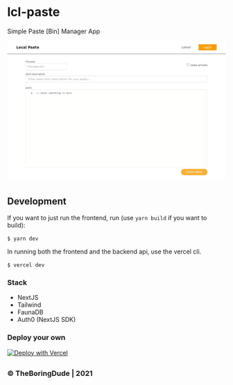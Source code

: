 # lcl-paste

Simple Paste [Bin] Manager App

![App Screenshot](./screenshot.png)

## Development

If you want to just run the frontend, run (use `yarn build` if you want to build):

    $ yarn dev

In running both the frontend and the backend api, use the vercel cli.

    $ vercel dev

### Stack

- NextJS
- Tailwind
- FaunaDB
- Auth0 (NextJS SDK)

### Deploy your own

[![Deploy with Vercel](https://vercel.com/button)](https://vercel.com/new/git/external?repository-url=https%3A%2F%2Fgithub.com%2FTheBoringDude%2Flcl-paste.git&env=AUTH0_SECRET,AUTH0_BASE_URL,AUTH0_ISSUER_BASE_URL,AUTH0_CLIENT_ID,AUTH0_CLIENT_SECRET,FAUNADB_SECRET_KEY&envDescription=Keys%20needed%20by%20the%20application.)

##

### &copy; TheBoringDude | 2021
